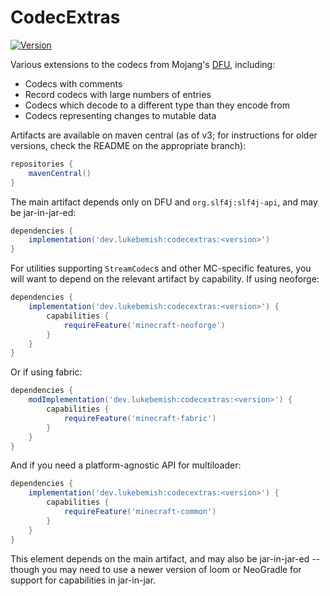 # CodecExtras

[![Version](https://img.shields.io/maven-central/v/dev.lukebemish/codecextras?style=for-the-badge&color=blue&label=Latest%20Version&prefix=v)](https://central.sonatype.com/artifact/dev.lukebemish/codecextras)

Various extensions to the codecs from Mojang's [DFU](https://github.com/Mojang/DataFixerUpper), including:
- Codecs with comments
- Record codecs with large numbers of entries
- Codecs which decode to a different type than they encode from
- Codecs representing changes to mutable data

Artifacts are available on maven central (as of v3; for instructions for older versions, check the README on the appropriate branch):
```gradle
repositories {
    mavenCentral()
}
```

The main artifact depends only on DFU and `org.slf4j:slf4j-api`, and may be jar-in-jar-ed:
```gradle
dependencies {
    implementation('dev.lukebemish:codecextras:<version>')
}
```

For utilities supporting `StreamCodec`s and other MC-specific features, you will want to depend on the relevant artifact by capability. If using neoforge:
```gradle
dependencies {
    implementation('dev.lukebemish:codecextras:<version>') {
        capabilities {
            requireFeature('minecraft-neoforge')
        }
    }
}
```

Or if using fabric:
```gradle
dependencies {
    modImplementation('dev.lukebemish:codecextras:<version>') {
        capabilities {
            requireFeature('minecraft-fabric')
        }
    }
}
```

And if you need a platform-agnostic API for multiloader:
```gradle
dependencies {
    implementation('dev.lukebemish:codecextras:<version>') {
        capabilities {
            requireFeature('minecraft-common')
        }
    }
}
```

This element depends on the main artifact, and may also be jar-in-jar-ed -- though you may need to use a newer version of loom or NeoGradle for support for capabilities in jar-in-jar.
